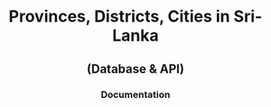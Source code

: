 <center>
  <h1>Provinces, Districts, Cities in Sri-Lanka</h1>
  <h2>(Database & API)</h2>
  <h3>Documentation</h3>
</center>
